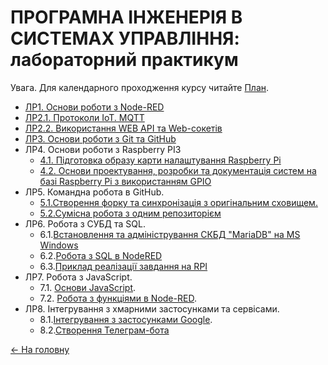 # **ПРОГРАМНА ІНЖЕНЕРІЯ В СИСТЕМАХ УПРАВЛІННЯ**: лабораторний практикум 

Увага. Для календарного проходження курсу читайте [План](../план2020.md). 

- [ЛР1. Основи роботи з Node-RED](lab1NodeRED.md)
- [ЛР2.1. Протоколи IoT. MQTT](lab2MQTT.md)
- [ЛР2.2. Використання WEB API та Web-сокетів](lab2WEBAPI.md)
- [ЛР3. Основи роботи з Git та GitHub](lab3Git.md)
- ЛР4. Основи роботи з Raspberry PI3
  - [4.1. Підготовка образу карти налаштування Raspberry Pi](lab4_1_RPIConfig.md)
  - [4.2. Основи проектування, розробки та документація систем на базі Raspberry Pi з використанням GPIO](lab4_2_RPIProg.md)
- ЛР5. Командна робота в GitHub.
  - [5.1.Створення форку та синхронізація з оригінальним сховищем.](lab5_1GitHubFork.md)
  - [5.2.Сумісна робота з одним репозиторієм](lab5_2GitHubCollabor.md)
- ЛР6. Робота з СУБД та SQL.
  - 6.1.[Встановлення та адміністрування СКБД "MariaDB" на MS Windows](labdb_1maria.md)
  - 6.2.[Робота з SQL в NodeRED](labdb_2nodered.md)
  - 6.3.[Приклад реалізації завдання на RPI](labdb_3rpi.md)
- ЛР7. Робота з JavaScript.
  - 7.1. [Основи JavaScript](labjs_1js.md).
  - 7.2. [Робота з функціями в Node-RED](labjs_2node.md).
- ЛР8. Інтегрування з хмарними застосунками та сервісами.
  - 8.1.[Інтегрування з застосунками Google](labcld_1.md).
  - 8.2.[Створення Телеграм-бота](labcld_2bot.md)

[<- На головну](../)